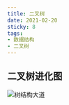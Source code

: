 ```yaml
---
title: 二叉树
date: 2021-02-20
sticky: 8
tags:
- 数据结构
- 二叉树
---
```


## 二叉树进化图

![树结构大道](https://afatpig.oss-cn-chengdu.aliyuncs.com/blog/16181908373514.jpg)